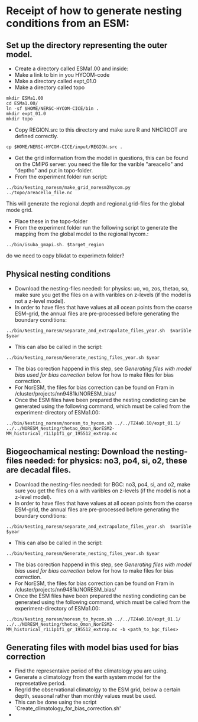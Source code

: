 # Receipt of how to generate nesting conditions from an ESM:

## Set up the directory representing the outer model.
- Create a directory called ESMa1.00 and inside:
- Make a link to bin in you HYCOM-code
- Make a directory called expt_01.0
- Make a directory called topo
```
mkdir ESMa1.00
cd ESMa1.00/
ln -sf $HOME/NERSC-HYCOM-CICE/bin .
mkdir expt_01.0
mkdir topo
```
- Copy REGION.src to this directory and make sure R and NHCROOT are defined correctly.
```
cp $HOME/NERSC-HYCOM-CICE/input/REGION.src .
```
- Get the grid information from the model in questions, this can be found on the CMIP6 server: you need the file for the varible "areacello" and "deptho" and put in topo-folder.
- From the experiment folder run script:
```
../bin/Nesting_noresm/make_grid_noresm2hycom.py ../topo/areacello_file.nc
```
This will generate the regional.depth and regional.grid-files for the global mode grid.
- Place these in the topo-folder
- From the experiment folder run the following script to generate the mapping from the global model to the regional hycom.:
```
../bin/isuba_gmapi.sh. $target_region
```
do we need to copy blkdat to experimetn folder?
			
## Physical nesting conditions 
- Download the nesting-files needed: for physics: uo, vo, zos, thetao, so, make sure you get the files on a with varibles on z-levels (if the model is not a z-level model).
- In order to have files that have values at all ocean points from the coarse ESM-grid, the annual files are pre-processed before generating the boundary conditions:
```
../bin/Nesting_noresm/separate_and_extrapolate_files_year.sh  $varible $year
```
- This can also be called in the script:
```
../bin/Nesting_noresm/Generate_nesting_files_year.sh $year
```
- The bias corection happend in this step, see *Generating files with model bias used for bias correction* below for how to make files for bias correction.
- For NorESM, the files for bias correction can be found on Fram in /cluster/projects/nn9481k/NORESM_bias/
- Once the ESM files have been prepared the nesting condioting can be generated using the following command, which must be called from the experiment-directory of ESMa1.00:
```
../bin/Nesting_noresm/noresm_to_hycom.sh ../../TZ4a0.10/expt_01.1/ ../../NORESM_Nesting/thetao_Omon_NorESM2-MM_historical_r1i1p1f1_gr_195512_extrap.nc
```

		
## Biogeochamical nesting: Download the nesting-files needed: for physics: no3, po4, si, o2, these are decadal files.
- Download the nesting-files needed: for BGC: no3, po4, si, and o2, make sure you get the files on a with varibles on z-levels (if the model is not a z-level model).
- In order to have files that have values at all ocean points from the coarse ESM-grid, the annual files are pre-processed before generating the boundary conditions:
```
../bin/Nesting_noresm/separate_and_extrapolate_files_year.sh  $varible $year
```
- This can also be called in the script:
```
../bin/Nesting_noresm/Generate_nesting_files_year.sh $year
```
- The bias corection happend in this step, see *Generating files with model bias used for bias correction* below for how to make files for bias correction.
- For NorESM, the files for bias correction can be found on Fram in /cluster/projects/nn9481k/NORESM_bias/
- Once the ESM files have been prepared the nesting condioting can be generated using the following command, which must be called from the experiment-directory of ESMa1.00:
```
../bin/Nesting_noresm/noresm_to_hycom.sh ../../TZ4a0.10/expt_01.1/ ../../NORESM_Nesting/thetao_Omon_NorESM2-MM_historical_r1i1p1f1_gr_195512_extrap.nc -b <path_to_bgc_files>
```

## Generating files with model bias used for bias correction
- Find the representaive period of the climatology you are using.
- Generate a climatology from the earth system model for the represetative period.
- Regrid the observational climatolgy to the ESM grid, below a certain depth, seasonal rather than monthly values must be used.
- This can be done uaing the script `Create_climatology_for_bias_correction.sh'
- 

	

